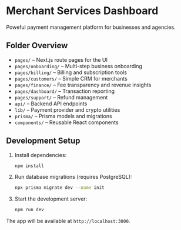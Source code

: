 # Merchant Services Dashboard

Poweful payment management platform for businesses and agencies.

## Folder Overview

- `pages/` – Next.js route pages for the UI
- `pages/onboarding/` – Multi-step business onboarding
- `pages/billing/` – Billing and subscription tools
- `pages/customers/` – Simple CRM for merchants
- `pages/finance/` – Fee transparency and revenue insights
- `pages/dashboard/` – Transaction reporting
- `pages/support/` – Refund management
- `api/` – Backend API endpoints
- `lib/` – Payment provider and crypto utilities
- `prisma/` – Prisma models and migrations
- `components/` – Reusable React components

## Development Setup

1. Install dependencies:
   ```bash
   npm install
   ```
2. Run database migrations (requires PostgreSQL):
   ```bash
   npx prisma migrate dev --name init
   ```
3. Start the development server:
   ```bash
   npm run dev
   ```

The app will be available at `http://localhost:3000`.
